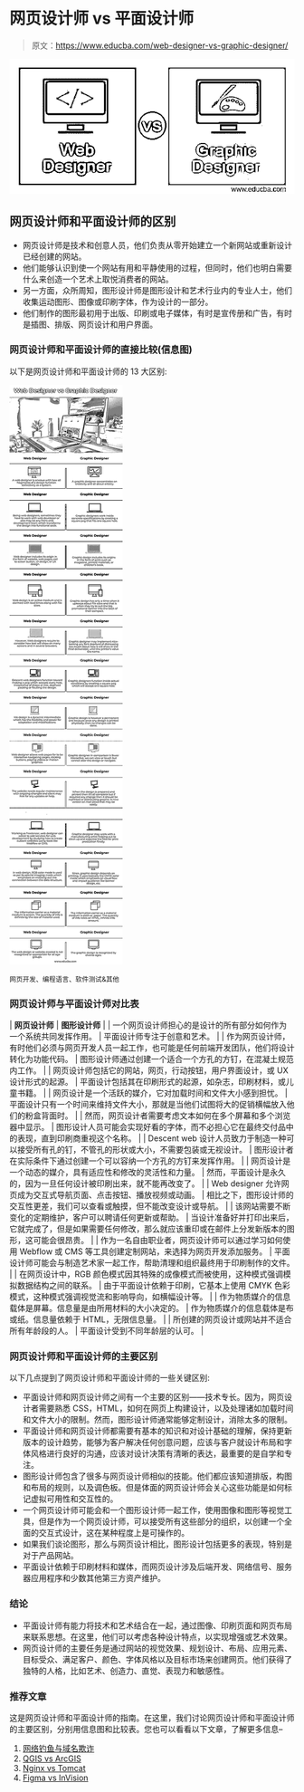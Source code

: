# 网页设计师 vs 平面设计师

> 原文：<https://www.educba.com/web-designer-vs-graphic-designer/>

![Web Designer vs Graphic Designer](img/255e2a7f4bf82e57bbd704c0dc2ba9cd.png)



## 网页设计师和平面设计师的区别

*   网页设计师是技术和创意人员，他们负责从零开始建立一个新网站或重新设计已经创建的网站。
*   他们能够认识到使一个网站有用和平静使用的过程，但同时，他们也明白需要什么来创造一个艺术上取悦消费者的网站。
*   另一方面，众所周知，图形设计师是图形设计和艺术行业内的专业人士，他们收集运动图形、图像或印刷字体，作为设计的一部分。
*   他们制作的图形最初用于出版、印刷或电子媒体，有时是宣传册和广告，有时是插图、排版、网页设计和用户界面。

### 网页设计师和平面设计师的直接比较(信息图)

以下是网页设计师和平面设计师的 13 大区别:

![Web-Designer-vs-Graphic-Designer-info](img/9091999b9115dbdcf722526e40117898.png)



<small>网页开发、编程语言、软件测试&其他</small>

### 网页设计师与平面设计师对比表

| **网页设计师** | **图形设计师** |
| 一个网页设计师担心的是设计的所有部分如何作为一个系统共同发挥作用。 | 平面设计师专注于创意和艺术。 |
| 作为网页设计师，有时他们必须与网页开发人员一起工作，也可能是任何前端开发团队，他们将设计转化为功能代码。 | 图形设计师通过创建一个适合一个方孔的方钉，在混凝土规范内工作。 |
| 网页设计师包括它的网站，网页，行动按钮，用户界面设计，或 UX 设计形式的起源。 | 平面设计包括其在印刷形式的起源，如杂志，印刷材料，或儿童书籍。 |
| 网页设计是一个活跃的媒介，它对加载时间和文件大小感到担忧。 | 平面设计只有一个时间来维持文件大小，那就是当他们试图将大的促销横幅放入他们的粉盒背面时。 |
| 然而，网页设计者需要考虑文本如何在多个屏幕和多个浏览器中显示。 | 图形设计人员可能会实现好看的字体，而不必担心它在最终交付品中的表现，直到印刷商重视这个名称。 |
| Descent web 设计人员致力于制造一种可以接受所有孔的钉，不管孔的形状或大小，不需要包装或无视设计。 | 图形设计者在实际条件下通过创建一个可以容纳一个方孔的方钉来发挥作用。 |
| 网页设计是一个动态的媒介，具有适应性和修改的灵活性和力量。 | 然而，平面设计是永久的，因为一旦任何设计被印刷出来，就不能再改变了。 |
| Web designer 允许网页成为交互式导航页面、点击按钮、播放视频或动画。 | 相比之下，图形设计师的交互性更差，我们可以查看或触摸，但不能改变设计或导航。 |
| 该网站需要不断变化的定期维护，客户可以聘请任何更新或帮助。 | 当设计准备好并打印出来后，它就完成了，但是如果需要任何修改，那么就应该重印或在邮件上分发新版本的图形，这可能会很昂贵。 |
| 作为一名自由职业者，网页设计师可以通过学习如何使用 Webflow 或 CMS 等工具创建定制网站，来选择为网页开发添加服务。 | 平面设计师可能会与制造艺术家一起工作，帮助清理和组织最终用于印刷制作的文件。 |
| 在网页设计中，RGB 颜色模式因其特殊的成像模式而被使用，这种模式强调模拟数据结构之间的联系。 | 由于平面设计依赖于印刷，它基本上使用 CMYK 色彩模式，这种模式强调视觉流和影响导向，如横幅设计等。 |
| 作为物质媒介的信息载体是屏幕。信息量是由所用材料的大小决定的。 | 作为物质媒介的信息载体是布或纸。信息量依赖于 HTML，无限信息量。 |
| 所创建的网页设计或网站并不适合所有年龄段的人。 | 平面设计受到不同年龄层的认可。 |

### 网页设计师和平面设计师的主要区别

以下几点提到了网页设计师和平面设计师的一些关键区别:

*   平面设计师和网页设计师之间有一个主要的区别——技术专长。因为，网页设计者需要熟悉 CSS，HTML，如何在网页上构建设计，以及处理诸如加载时间和文件大小的限制。然而，图形设计师通常能够定制设计，消除太多的限制。
*   平面设计师和网页设计师都需要有基本的知识和对设计基础的理解，保持更新版本的设计趋势，能够为客户解决任何创意问题，应该与客户就设计布局和字体风格进行良好的沟通，应该对设计决策有清晰的表达，最重要的是自学和专注。
*   图形设计师包含了很多与网页设计师相似的技能。他们都应该知道排版，构图和布局的规则，以及调色板。但是体面的网页设计师会关心这些功能是如何标记虚拟可用性和交互性的。
*   一个网页设计师可能会和一个图形设计师一起工作，使用图像和图形等视觉工具，但是作为一个网页设计师，可以接受所有这些部分的组织，以创建一个全面的交互式设计，这在某种程度上是可操作的。
*   如果我们谈论图形，那么与网页设计相比，图形设计包括更多的表现，特别是对于产品网站。
*   平面设计依赖于印刷材料和媒体，而网页设计涉及后端开发、网络信号、服务器应用程序和少数其他第三方资产维护。

### 结论

*   平面设计师有能力将技术和艺术结合在一起，通过图像、印刷页面和网页布局来联系思想。在这里，他们可以考虑各种设计特点，以实现增强或艺术效果。
*   网页设计师的主要任务是通过网站的视觉效果、规划设计、布局、应用元素、目标受众、满足客户、颜色、字体风格以及目标市场来创建网页。他们获得了独特的人格，比如艺术、创造力、直觉、表现力和敏感性。

### 推荐文章

这是网页设计师和平面设计师的指南。在这里，我们讨论网页设计师和平面设计师的主要区别，分别用信息图和比较表。您也可以看看以下文章，了解更多信息–

1.  [网络钓鱼与域名欺诈](https://www.educba.com/phishing-vs-pharming/)
2.  [QGIS vs ArcGIS](https://www.educba.com/qgis-vs-arcgis/)
3.  [Nginx vs Tomcat](https://www.educba.com/nginx-vs-tomcat/)
4.  [Figma vs InVision](https://www.educba.com/figma-vs-invision/)





